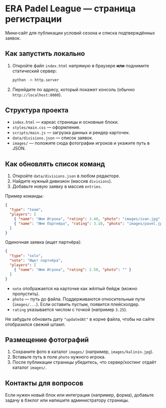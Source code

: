 # ERA Padel League — страница регистрации

Мини‑сайт для публикации условий сезона и списка подтверждённых заявок.

## Как запустить локально

1. Откройте файл `index.html` напрямую в браузере **или** поднимите статический сервер:
   ```bash
   python -m http.server
   ```
2. Перейдите по адресу, который покажет консоль (обычно `http://localhost:8000`).

## Структура проекта

- `index.html` — каркас страницы и основные блоки.
- `styles/main.css` — оформление.
- `scripts/main.js` — загрузка данных и рендер карточек.
- `data/divisions.json` — список заявок.
- `images/` — положите сюда фотографии игроков и укажите путь в JSON.

## Как обновлять список команд

1. Откройте `data/divisions.json` в любом редакторе.
2. Найдите нужный дивизион (массив `divisions`).
3. Добавьте новую заявку в массив `entries`.

Пример команды:

```json
{
  "type": "team",
  "players": [
    { "name": "Имя Игрока", "rating": 3.40, "photo": "images/ivan.jpg" },
    { "name": "Имя Партнёра", "rating": 3.10, "photo": "images/pavel.jpg" }
  ]
}
```

Одиночная заявка (ищет партнёра):

```json
{
  "type": "solo",
  "note": "Ищет партнёра",
  "players": [
    { "name": "Имя Игрока", "rating": 2.50, "photo": "" }
  ]
}
```

- `note` отображается на карточке как жёлтый бейдж (можно пропустить).
- `photo` — путь до файла. Поддерживаются относительные пути (`images/...`). Если оставить пустым, появится плейсхолдер.
- `rating` указывается числом с точкой (например `3.25`).

Не забудьте обновить дату `"updatedAt"` в корне файла, чтобы на сайте отобразился свежий штамп.

## Размещение фотографий

1. Сохраните фото в каталог `images/` (например, `images/kalinin.jpg`).
2. Вставьте путь в поле `photo` нужного игрока.
3. После публикации страницы убедитесь, что сервер/хостинг отдаёт каталог `images/`.

## Контакты для вопросов

Если нужен новый блок или интеграция (например, форма), добавьте задачу в бэклог или напишите администратору страницы.
